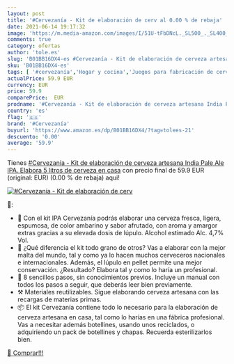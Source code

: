 ```yaml
---
layout: post
title: '#Cervezanía - Kit de elaboración de cerv al 0.00 % de rebaja'
date: 2021-06-14 19:17:32
image: 'https://m.media-amazon.com/images/I/51U-tFbDNcL._SL500_._SL400_.jpg'
comments: true
category: ofertas
author: 'tole.es'
slug: 'B01BB16DX4-es #Cervezanía - Kit de elaboración de cerveza artesana India...'
sku: 'B01BB16DX4-es'
tags: [ '#cervezanía','Hogar y cocina','Juegos para fabricación de cerveza','Utensilios para fabricar cerveza','Utensilios para fabricar cerveza y vino','cerveza', ]
actualPrice: 59.9 EUR
currency: EUR
price: 59.9
comparePrice:  EUR
prodname: '#Cervezanía - Kit de elaboración de cerveza artesana India Pale Ale IPA. Elabora 5 litros de cerveza en casa'
country: 'es'
flag: '🇪🇸'
brand: '#Cervezanía'
buyurl: 'https://www.amazon.es/dp/B01BB16DX4/?tag=tolees-21'
descuento: '0.00'
average: '59.9'
---
```


Tienes [#Cervezanía - Kit de elaboración de cerveza artesana India Pale Ale IPA. Elabora 5 litros de cerveza en casa](https://www.amazon.es/dp/B01BB16DX4/?tag=tolees-21) con precio final de  59.9 EUR (original:  EUR) (0.00 %  de rebaja) aqui!

[![#Cervezanía - Kit de elaboración de cerv](https://m.media-amazon.com/images/I/51U-tFbDNcL._SL500_._SL400_.jpg)](https://www.amazon.es/dp/B01BB16DX4/?tag=tolees-21)

🔎:

- 🍺 Con el kit IPA Cervezanía podrás elaborar una cerveza fresca, ligera, espumosa, de color ambarino y sabor afrutado, con aroma y amargor extras gracias a su elevada dosis de lúpulo. Alcohol estimado Alc. 4,7% Vol.
- 🌾 ¿Qué diferencia el kit todo grano de otros? Vas a elaborar con la mejor malta del mundo, tal y como ya lo hacen muchos cerveceros nacionales e internacionales. Además, el lúpulo en pellet permite una mejor conservación. ¿Resultado? Elabora tal y como lo haría un profesional.
- 🍺 8 sencillos pasos, sin conocimientos previos. Incluye un manual con todos los pasos a seguir, que deberás leer bien previamente.
- ⚒️ Materiales reutilizables. Sigue elaborando cerveza artesana con las recargas de materias primas.
- 📦 El kit Cervezanía contiene todo lo necesario para la elaboración de cerveza artesana en casa, tal como lo harías en una fábrica profesional. Vas a necesitar además botellines, usando unos reciclados, o adquiriendo un pack de botellines y chapas. Recuerda esterilizarlos bien.

[🛒 Comprar!!!](https://www.amazon.es/dp/B01BB16DX4/?tag=tolees-21)
